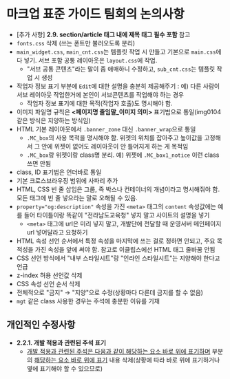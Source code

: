 # 마크업 표준 가이드 팀회의 논의사항

- [추가 사항] **2.9. section/article 태그 내에 제목 태그 필수 포함** 참고
- ```fonts.css``` 삭제 (쓰는 폰트만 불러오도록 분리)
- ```main_widget.css```, ```main_cnt.css```는 템플릿 작업 시 만들고 기본으로 ```main.css```에 다 넣기. 서브 포함 공통 레이아웃은 ```layout.css```에 작업.
  - "서브 공통 콘텐츠"라는 말이 좀 애매하니 수정하고, ```sub_cnt.css```는 템플릿 작업 시 생성
- 작업자 정보 표기 부분에 ```Edit```에 대한 설명을 충분히 제공해주기 : 예) 다른 사람이 서브 레이아웃 작업한거에 본인이 서브콘텐츠를 작업해야 하는 경우
  - 작업자 정보 표기에 대한 목적(작업자 호출)도 명시해야 함.
- 이미지 파일명 규칙은 **&lt;페이지명 줄임말_이미지 의미&gt;** 표기법으로 통일(img0104 같은 방식은 지양하는 방식임)
- HTML 기본 레이아웃에서 ```.banner_zone``` 대신 ```.banner_wrap```으로 통일
  - ```.MC_box```의 사용 목적을 명시해야 함. 위젯의 위치를 잡아주고 높이값을 고정해서 그 안에 위젯이 없어도 레이아웃이 안 틀어지게 하는 게 목적임
  - ```.MC_box```랑 위젯이랑 class명 분리. 예) 위젯에 ```.MC_box1_notice``` 이런 class 쓰면 안됨
- class, ID 표기법은 언더바로 통일
- 기본 크로스브라우징 범위에 사파리 추가
- HTML, CSS 빈 줄 삽입은 그룹, 즉 박스나 컨테이너의 개념이라고 명시해줘야 함. 모든 태그에 빈 줄 넣으라는 말로 오해될 수 있음.
- ```property="og:description"``` 속성을 가진 ```<meta>``` 태그의 ```content``` 속성값에는 예를 들어 타이틀이랑 똑같이 "전라남도교육청" 넣지 말고 사이트의 설명을 넣기
  - ```<meta>``` 태그에 url은 미리 넣지 말고, 개발단에 전달할 때 운영서버 메인페이지 url 넣어달라고 요청하기
- HTML 속성 선언 순서에서 특정 속성을 마지막에 쓰는 걸로 정하면 안되고, 주요 목적성을 가진 속성을 앞에 써야 함. 참고로 이클립스에선 HTML 태그 줄바꿈 안됨
- CSS 선언 방식에서 "내부 스타일시트"랑 "인라인 스타일시트"는 지양해야 한다고 언급
- z-index 허용 선언값 삭제
- CSS 속성 선언 순서 삭제
- 전체적으로 "금지" &rarr; "지양"으로 수정(상황마다 다른데 금지를 할 수 없음)
- ```mgt``` 같은 class 사용한 경우는 주석에 충분한 이유를 기재

## 개인적인 수정사항

- **2.2.1. 개발 적용과 관련된 주석 표기**
  - <ins>개발 적용과 관련된 주석은 다음과 같이 해당하는 요소 바로 위에 표기하며</ins> 부분의 <ins>해당하는 요소 바로 위에 표기</ins> 내용 삭제(상황에 따라 바로 위에 표기하거나 옆에 표기해야 할 수 있으므로)
